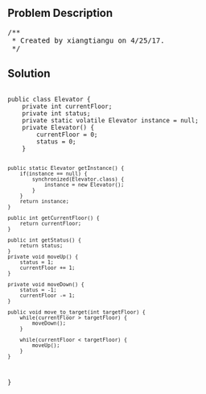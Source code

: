 <!--
<style>
  body { font-family: Arial, sans-serif; }
  .container { max-width: 100%; margin: 0 auto; padding: 10px; }
  .comment-block { background-color: #f9f9f9; padding: 10px; border-left: 5px solid #ccc; max-width: 50%; margin: 20px auto; overflow-wrap: break-word; white-space: pre-wrap; }
  .code-block { background-color: #f4f4f4; padding: 10px; border: 1px solid #ddd; max-width: 50%; margin: 20px auto; overflow-wrap: break-word; white-space: pre-wrap; }
</style>
-->

<div class='container'>
<h2>Problem Description</h2>
<div class='comment-block'>
<pre>
/**
 * Created by xiangtiangu on 4/25/17.
 */
</pre>
</div>

<h2>Solution</h2>
<div class='code-block'>
<pre><code class='language-java'>
public class Elevator {
    private int currentFloor;
    private int status;
    private static volatile Elevator instance = null;
    private Elevator() {
        currentFloor = 0;
        status = 0;
    }

    public static Elevator getInstance() {
        if(instance == null) {
            synchronized(Elevator.class) {
                instance = new Elevator();
            }
        }
        return instance;
    }

    public int getCurrentFloor() {
        return currentFloor;
    }

    public int getStatus() {
        return status;
    }
    private void moveUp() {
        status = 1;
        currentFloor += 1;
    }

    private void moveDown() {
        status = -1;
        currentFloor -= 1;
    }

    public void move_to_target(int targetFloor) {
        while(currentFloor > targetFloor) {
            moveDown();
        }

        while(currentFloor < targetFloor) {
            moveUp();
        }
    }
}</code></pre>
</div>
</div>
